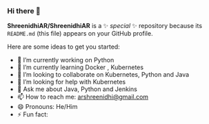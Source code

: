 ### Hi there 👋

 
**ShreenidhiAR/ShreenidhiAR** is a ✨ _special_ ✨ repository because its `README.md` (this file) appears on your GitHub profile.

Here are some ideas to get you started:

- 🔭 I’m currently working on Python 
- 🌱 I’m currently learning Docker , Kubernetes 
- 👯 I’m looking to collaborate on Kubernetes, Python  and Java
- 🤔 I’m looking for help with Kubernetes
- 💬 Ask me about Java, Python and Jenkins
- 📫 How to reach me: arshreenidhi@gmail.com
- 😄 Pronouns: He/Him
- ⚡ Fun fact: 
 
